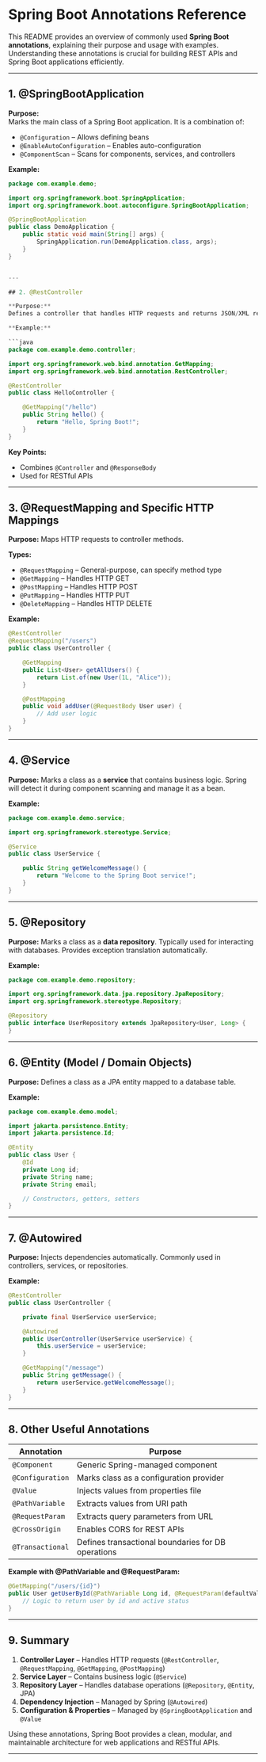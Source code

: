 # Spring Boot Annotations Reference

This README provides an overview of commonly used **Spring Boot annotations**, explaining their purpose and usage with examples. Understanding these annotations is crucial for building REST APIs and Spring Boot applications efficiently.

---

## 1. @SpringBootApplication

**Purpose:**  
Marks the main class of a Spring Boot application. It is a combination of:

- `@Configuration` – Allows defining beans
- `@EnableAutoConfiguration` – Enables auto-configuration
- `@ComponentScan` – Scans for components, services, and controllers

**Example:**

```java
package com.example.demo;

import org.springframework.boot.SpringApplication;
import org.springframework.boot.autoconfigure.SpringBootApplication;

@SpringBootApplication
public class DemoApplication {
    public static void main(String[] args) {
        SpringApplication.run(DemoApplication.class, args);
    }
}


---

## 2. @RestController

**Purpose:**
Defines a controller that handles HTTP requests and returns JSON/XML responses directly (instead of views).

**Example:**

```java
package com.example.demo.controller;

import org.springframework.web.bind.annotation.GetMapping;
import org.springframework.web.bind.annotation.RestController;

@RestController
public class HelloController {

    @GetMapping("/hello")
    public String hello() {
        return "Hello, Spring Boot!";
    }
}
```

**Key Points:**

* Combines `@Controller` and `@ResponseBody`
* Used for RESTful APIs

---

## 3. @RequestMapping and Specific HTTP Mappings

**Purpose:**
Maps HTTP requests to controller methods.

**Types:**

* `@RequestMapping` – General-purpose, can specify method type
* `@GetMapping` – Handles HTTP GET
* `@PostMapping` – Handles HTTP POST
* `@PutMapping` – Handles HTTP PUT
* `@DeleteMapping` – Handles HTTP DELETE

**Example:**

```java
@RestController
@RequestMapping("/users")
public class UserController {

    @GetMapping
    public List<User> getAllUsers() {
        return List.of(new User(1L, "Alice"));
    }

    @PostMapping
    public void addUser(@RequestBody User user) {
        // Add user logic
    }
}
```

---

## 4. @Service

**Purpose:**
Marks a class as a **service** that contains business logic. Spring will detect it during component scanning and manage it as a bean.

**Example:**

```java
package com.example.demo.service;

import org.springframework.stereotype.Service;

@Service
public class UserService {

    public String getWelcomeMessage() {
        return "Welcome to the Spring Boot service!";
    }
}
```

---

## 5. @Repository

**Purpose:**
Marks a class as a **data repository**. Typically used for interacting with databases. Provides exception translation automatically.

**Example:**

```java
package com.example.demo.repository;

import org.springframework.data.jpa.repository.JpaRepository;
import org.springframework.stereotype.Repository;

@Repository
public interface UserRepository extends JpaRepository<User, Long> {
}
```

---

## 6. @Entity (Model / Domain Objects)

**Purpose:**
Defines a class as a JPA entity mapped to a database table.

**Example:**

```java
package com.example.demo.model;

import jakarta.persistence.Entity;
import jakarta.persistence.Id;

@Entity
public class User {
    @Id
    private Long id;
    private String name;
    private String email;

    // Constructors, getters, setters
}
```

---

## 7. @Autowired

**Purpose:**
Injects dependencies automatically. Commonly used in controllers, services, or repositories.

**Example:**

```java
@RestController
public class UserController {

    private final UserService userService;

    @Autowired
    public UserController(UserService userService) {
        this.userService = userService;
    }

    @GetMapping("/message")
    public String getMessage() {
        return userService.getWelcomeMessage();
    }
}
```

---

## 8. Other Useful Annotations

| Annotation       | Purpose                                            |
| ---------------- | -------------------------------------------------- |
| `@Component`     | Generic Spring-managed component                   |
| `@Configuration` | Marks class as a configuration provider            |
| `@Value`         | Injects values from properties file                |
| `@PathVariable`  | Extracts values from URI path                      |
| `@RequestParam`  | Extracts query parameters from URL                 |
| `@CrossOrigin`   | Enables CORS for REST APIs                         |
| `@Transactional` | Defines transactional boundaries for DB operations |

**Example with @PathVariable and @RequestParam:**

```java
@GetMapping("/users/{id}")
public User getUserById(@PathVariable Long id, @RequestParam(defaultValue="true") boolean active) {
    // Logic to return user by id and active status
}
```

---

## 9. Summary

1. **Controller Layer** – Handles HTTP requests (`@RestController`, `@RequestMapping`, `@GetMapping`, `@PostMapping`)
2. **Service Layer** – Contains business logic (`@Service`)
3. **Repository Layer** – Handles database operations (`@Repository`, `@Entity`, JPA)
4. **Dependency Injection** – Managed by Spring (`@Autowired`)
5. **Configuration & Properties** – Managed by `@SpringBootApplication` and `@Value`

Using these annotations, Spring Boot provides a clean, modular, and maintainable architecture for web applications and RESTful APIs.

---


